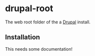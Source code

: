 # drupal-root

The web root folder of the a [Drupal](http://drupal.org) install.

## Installation

This needs some documentation!
